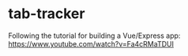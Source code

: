 # tab-tracker
Following the tutorial for building a Vue/Express app: https://www.youtube.com/watch?v=Fa4cRMaTDUI
